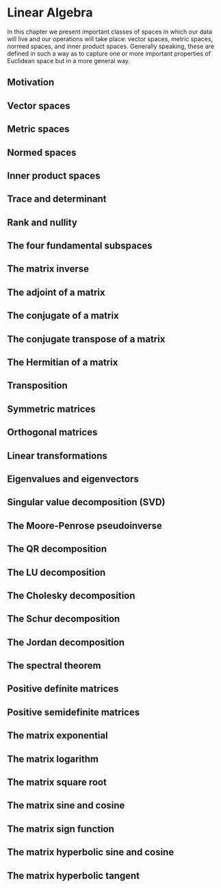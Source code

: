 # Linear Algebra

In this chapter we present important classes of spaces in which our data will live and our operations will take place: 
vector spaces, metric spaces, normed spaces, and inner product spaces.
Generally speaking, these are defined in such a way as to capture one or more important properties of Euclidean space but in a more general way.

## Motivation
## Vector spaces
## Metric spaces
## Normed spaces
## Inner product spaces
## Trace and determinant
## Rank and nullity
## The four fundamental subspaces
## The matrix inverse
## The adjoint of a matrix
## The conjugate of a matrix
## The conjugate transpose of a matrix
## The Hermitian of a matrix
## Transposition    
## Symmetric matrices
## Orthogonal matrices
## Linear transformations
## Eigenvalues and eigenvectors
## Singular value decomposition (SVD)
## The Moore-Penrose pseudoinverse
## The QR decomposition
## The LU decomposition
## The Cholesky decomposition
## The Schur decomposition
## The Jordan decomposition
## The spectral theorem
## Positive definite matrices
## Positive semidefinite matrices
## The matrix exponential
## The matrix logarithm
## The matrix square root
## The matrix sine and cosine
## The matrix sign function
## The matrix hyperbolic sine and cosine
## The matrix hyperbolic tangent